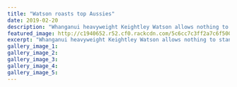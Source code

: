 ```yaml
---
title: "Watson roasts top Aussies"
date: 2019-02-20
description: "Whanganui heavyweight Keightley Watson allows nothing to stand his way at the ACT Judo International Open in Canberra..."
featured_image: http://c1940652.r52.cf0.rackcdn.com/5c6cc7c3ff2a7c6f500003b7/Keightley-chron-20.2.19.jpg
excerpt: "Whanganui heavyweight Keightley Watson allows nothing to stand his way at the ACT Judo International Open in Canberra at the weekend."
gallery_image_1: 
gallery_image_2: 
gallery_image_3: 
gallery_image_4: 
gallery_image_5: 
---
```


